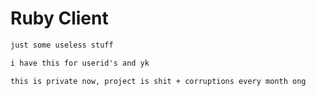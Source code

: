 # Ruby Client

```diff
just some useless stuff

i have this for userid's and yk

this is private now, project is shit + corruptions every month ong
```
